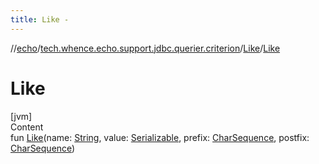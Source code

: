 ```yaml
---
title: Like -
---
```

//[echo](../../index.md)/[tech.whence.echo.support.jdbc.querier.criterion](../index.md)/[Like](index.md)/[Like](-like.md)



# Like  
[jvm]  
Content  
fun [Like](-like.md)(name: [String](https://kotlinlang.org/api/latest/jvm/stdlib/kotlin/-string/index.html), value: [Serializable](https://docs.oracle.com/javase/8/docs/api/java/io/Serializable.html), prefix: [CharSequence](https://kotlinlang.org/api/latest/jvm/stdlib/kotlin/-char-sequence/index.html), postfix: [CharSequence](https://kotlinlang.org/api/latest/jvm/stdlib/kotlin/-char-sequence/index.html))  



